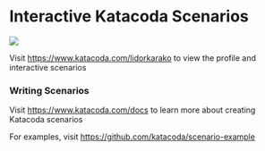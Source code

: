 # Interactive Katacoda Scenarios

[![](http://shields.katacoda.com/katacoda/lidorkarako/count.svg)](https://www.katacoda.com/lidorkarako "Get your profile on Katacoda.com")

Visit https://www.katacoda.com/lidorkarako to view the profile and interactive scenarios

### Writing Scenarios
Visit https://www.katacoda.com/docs to learn more about creating Katacoda scenarios

For examples, visit https://github.com/katacoda/scenario-example
